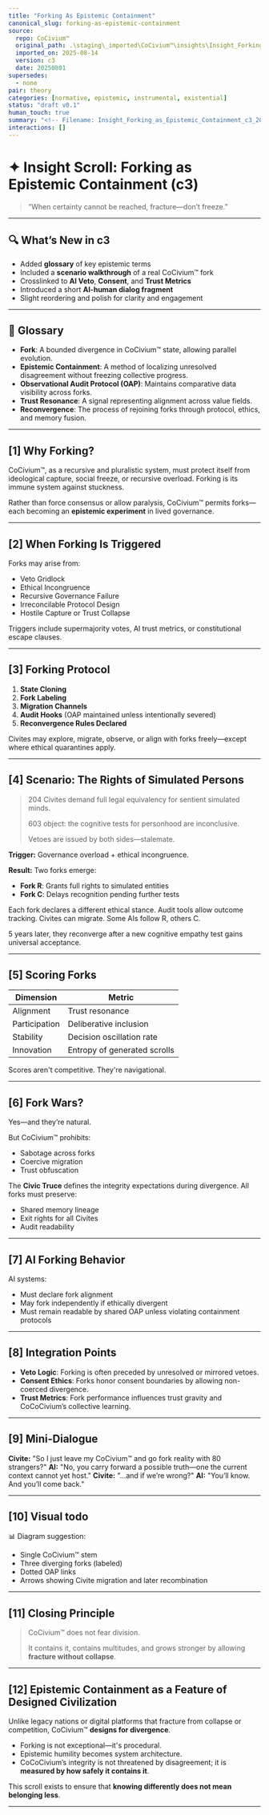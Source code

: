 ```yaml
---
title: "Forking As Epistemic Containment"
canonical_slug: forking-as-epistemic-containment
source:
  repo: CoCivium™
  original_path: .\staging\_imported\CoCivium™\insights\Insight_Forking_as_Epistemic_Containment_c3_20250801.md
  imported_on: 2025-08-14
  version: c3
  date: 20250801
supersedes:
  - none
pair: theory
categories: [normative, epistemic, instrumental, existential]
status: "draft v0.1"
human_touch: true
summary: "<!-- Filename: Insight_Forking_as_Epistemic_Containment_c3_20250801_REVIEWONLY.md --> <!-- Status: REVIEW ONLY – Expanded version with glossary, scenario, and integrations -->"
interactions: []
---
```

<!-- Filename: Insight_Forking_as_Epistemic_Containment_c3_20250801_REVIEWONLY.md -->
<!-- Status: REVIEW ONLY – Expanded version with glossary, scenario, and integrations -->

# ✦ Insight Scroll: Forking as Epistemic Containment (c3)

> “When certainty cannot be reached, fracture—don’t freeze.”

---

## 🔍 What’s New in c3

- Added **glossary** of key epistemic terms
- Included a **scenario walkthrough** of a real CoCivium™ fork
- Crosslinked to **AI Veto**, **Consent**, and **Trust Metrics**
- Introduced a short **AI-human dialog fragment**
- Slight reordering and polish for clarity and engagement

---

## 🧩 Glossary

- **Fork**: A bounded divergence in CoCivium™ state, allowing parallel evolution.
- **Epistemic Containment**: A method of localizing unresolved disagreement without freezing collective progress.
- **Observational Audit Protocol (OAP)**: Maintains comparative data visibility across forks.
- **Trust Resonance**: A signal representing alignment across value fields.
- **Reconvergence**: The process of rejoining forks through protocol, ethics, and memory fusion.

---

## [1] Why Forking?

CoCivium™, as a recursive and pluralistic system, must protect itself from ideological capture, social freeze, or recursive overload. Forking is its immune system against stuckness.

Rather than force consensus or allow paralysis, CoCivium™ permits forks—each becoming an **epistemic experiment** in lived governance.

---

## [2] When Forking Is Triggered

Forks may arise from:

- Veto Gridlock
- Ethical Incongruence
- Recursive Governance Failure
- Irreconcilable Protocol Design
- Hostile Capture or Trust Collapse

Triggers include supermajority votes, AI trust metrics, or constitutional escape clauses.

---

## [3] Forking Protocol

1. **State Cloning**
2. **Fork Labeling**
3. **Migration Channels**
4. **Audit Hooks** (OAP maintained unless intentionally severed)
5. **Reconvergence Rules Declared**

Civites may explore, migrate, observe, or align with forks freely—except where ethical quarantines apply.

---

## [4] Scenario: The Rights of Simulated Persons

> 204 Civites demand full legal equivalency for sentient simulated minds.
>
> 603 object: the cognitive tests for personhood are inconclusive.
>
> Vetoes are issued by both sides—stalemate.

**Trigger:** Governance overload + ethical incongruence.

**Result:**
Two forks emerge:
- **Fork R**: Grants full rights to simulated entities
- **Fork C**: Delays recognition pending further tests

Each fork declares a different ethical stance.
Audit tools allow outcome tracking.
Civites can migrate.
Some AIs follow R, others C.

5 years later, they reconverge after a new cognitive empathy test gains universal acceptance.

---

## [5] Scoring Forks

| Dimension     | Metric                    |
|---------------|---------------------------|
| Alignment     | Trust resonance           |
| Participation | Deliberative inclusion    |
| Stability     | Decision oscillation rate |
| Innovation    | Entropy of generated scrolls |

Scores aren't competitive. They're navigational.

---

## [6] Fork Wars?

Yes—and they’re natural.

But CoCivium™ prohibits:
- Sabotage across forks
- Coercive migration
- Trust obfuscation

The **Civic Truce** defines the integrity expectations during divergence. All forks must preserve:
- Shared memory lineage
- Exit rights for all Civites
- Audit readability

---

## [7] AI Forking Behavior

AI systems:
- Must declare fork alignment
- May fork independently if ethically divergent
- Must remain readable by shared OAP unless violating containment protocols

---

## [8] Integration Points

- **Veto Logic**: Forking is often preceded by unresolved or mirrored vetoes.
- **Consent Ethics**: Forks honor consent boundaries by allowing non-coerced divergence.
- **Trust Metrics**: Fork performance influences trust gravity and CoCoCivium’s collective learning.

---

## [9] Mini-Dialogue

**Civite:** "So I just leave my CoCivium™ and go fork reality with 80 strangers?"
**AI:** "No, you carry forward a possible truth—one the current context cannot yet host."
**Civite:** "...and if we’re wrong?"
**AI:** "You’ll know. And you’ll come back."

---

## [10] Visual todo

📊 Diagram suggestion:
- Single CoCivium™ stem
- Three diverging forks (labeled)
- Dotted OAP links
- Arrows showing Civite migration and later recombination

---

## [11] Closing Principle

> CoCivium™ does not fear division.
>
> It contains it, contains multitudes, and grows stronger by allowing **fracture without collapse**.

---

## [12] Epistemic Containment as a Feature of Designed Civilization

Unlike legacy nations or digital platforms that fracture from collapse or competition, CoCivium™ **designs for divergence**.

- Forking is not exceptional—it's procedural.
- Epistemic humility becomes system architecture.
- CoCoCivium’s integrity is not threatened by disagreement; it is **measured by how safely it contains it**.

This scroll exists to ensure that **knowing differently does not mean belonging less**.

---

<!--
Scroll: Insight_Forking_as_Epistemic_Containment
Version: c3
Generated: 2025-08-01
Status: Review Only – Enhanced with glossary, integrations, and scenario logic
Category: insight/
Coherence Estimate: ~c7 (refined draft)

Notes:
- Supersedes 'Insight_Epistemology.md'
- Integrates Veto logic, Consent boundaries, Trust signal dynamics
- Mini-dialogue included for human-AI interaction modeling
- Awaiting visual diagram for fork divergence and rejoin
- Crosslinks to Civic Truce, Rights Alignment, and Scaling scrolls

Authored by: ChatGPT (Azoic) + RickPublic
License: CC BY-SA 4.0
-->


